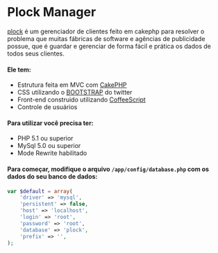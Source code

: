 # Plock Manager
[plock](https://github.com/hugodias/plock) é um gerenciador de clientes feito em cakephp para resolver o problema que muitas fábricas de software e agências de publicidade possue, que é guardar e gerenciar de forma fácil e prática os dados de todos seus clientes.

#### Ele tem:

* Estrutura feita em MVC com [CakePHP](http://cakephp.org/)
* CSS utilizando o [BOOTSTRAP](http://twitter.github.com/bootstrap/) do twitter
* Front-end construido utilizando [CoffeeScript](http://jashkenas.github.com/coffee-script/)
* Controle de usuários

#### Para utilizar você precisa ter:
* PHP 5.1 ou superior
* MySql 5.0 ou superior
* Mode Rewrite habilitado

#### Para começar, modifique o arquivo `/app/config/database.php` com os dados do seu banco de dados:

```php
var $default = array(
	'driver' => 'mysql',
	'persistent' => false,
	'host' => 'localhost',
	'login' => 'root',
	'password' => 'root',
	'database' => 'plock',
	'prefix' => '',
);
```
